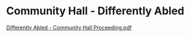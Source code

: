 # Community Hall - Differently Abled

  

[Differently Abled - Community Hall Proceeding.pdf](../files/3fa99f96-6ad7-4603-a1af-ab2d23b6c40a.pdf)
